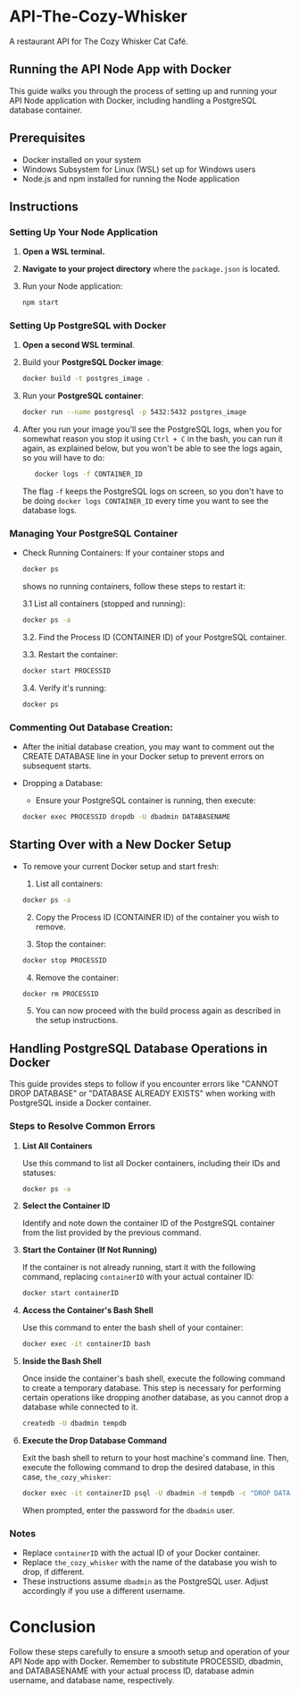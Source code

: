 # API-The-Cozy-Whisker

A restaurant API for The Cozy Whisker Cat Café.

## Running the API Node App with Docker

This guide walks you through the process of setting up and running your API Node application with Docker, including handling a PostgreSQL database container.

## Prerequisites

- Docker installed on your system
- Windows Subsystem for Linux (WSL) set up for Windows users
- Node.js and npm installed for running the Node application

## Instructions

### Setting Up Your Node Application

1. **Open a WSL terminal.**
2. **Navigate to your project directory** where the `package.json` is located.
3. Run your Node application:

   ```bash
   npm start
   ```

### Setting Up PostgreSQL with Docker

1. **Open a second WSL terminal**.
2. Build your **PostgreSQL Docker image**:

   ```bash
   docker build -t postgres_image .
   ```

3. Run your **PostgreSQL container**:

   ```bash
   docker run --name postgresql -p 5432:5432 postgres_image
   ```
4. After you run your image you'll see the PostgreSQL logs, when you for somewhat reason you stop it using `Ctrl + C` in the bash, you can run it again, as explained below, but you won't be able to see the logs again, so you will have to do:

   ```bash
      docker logs -f CONTAINER_ID
   ```
   The flag `-f` keeps the PostgreSQL logs on screen, so you don't have to be doing `docker logs CONTAINER_ID` every time you want to see the database logs.

### Managing Your PostgreSQL Container

- Check Running Containers: If your container stops and

  ```bash
  docker ps
  ```

  shows no running containers, follow these steps to restart it:

  3.1 List all containers (stopped and running):

  ```bash
  docker ps -a
  ```

  3.2. Find the Process ID (CONTAINER ID) of your PostgreSQL container.

  3.3. Restart the container:

  ```bash
  docker start PROCESSID

  ```

  3.4. Verify it's running:

  ```bash
  docker ps

  ```

### Commenting Out Database Creation:

- After the initial database creation, you may want to comment out the CREATE DATABASE line in your Docker setup to prevent errors on subsequent starts.

- Dropping a Database:

  - Ensure your PostgreSQL container is running, then execute:

  ```bash
  docker exec PROCESSID dropdb -U dbadmin DATABASENAME
  ```

## Starting Over with a New Docker Setup

- To remove your current Docker setup and start fresh:

  1. List all containers:

  ```bash
  docker ps -a
  ```

  2. Copy the Process ID (CONTAINER ID) of the container you wish to remove.

  3. Stop the container:

  ```bash
  docker stop PROCESSID
  ```

  4. Remove the container:

  ```bash
  docker rm PROCESSID
  ```

  5. You can now proceed with the build process again as described in the setup instructions.

## Handling PostgreSQL Database Operations in Docker

This guide provides steps to follow if you encounter errors like "CANNOT DROP DATABASE" or "DATABASE ALREADY EXISTS" when working with PostgreSQL inside a Docker container.

### Steps to Resolve Common Errors

1. **List All Containers**

   Use this command to list all Docker containers, including their IDs and statuses:

   ```bash
   docker ps -a
   ```

2. **Select the Container ID**

   Identify and note down the container ID of the PostgreSQL container from the list provided by the previous command.

3. **Start the Container (If Not Running)**

   If the container is not already running, start it with the following command, replacing `containerID` with your actual container ID:

   ```bash
   docker start containerID
   ```

4. **Access the Container's Bash Shell**

   Use this command to enter the bash shell of your container:

   ```bash
   docker exec -it containerID bash
   ```

5. **Inside the Bash Shell**

   Once inside the container's bash shell, execute the following command to create a temporary database. This step is necessary for performing certain operations like dropping another database, as you cannot drop a database while connected to it.

   ```bash
   createdb -U dbadmin tempdb
   ```

6. **Execute the Drop Database Command**

   Exit the bash shell to return to your host machine's command line. Then, execute the following command to drop the desired database, in this case, `the_cozy_whisker`:

   ```bash
   docker exec -it containerID psql -U dbadmin -d tempdb -c "DROP DATABASE IF EXISTS the_cozy_whisker;" -W
   ```

   When prompted, enter the password for the `dbadmin` user.

### Notes

- Replace `containerID` with the actual ID of your Docker container.
- Replace `the_cozy_whisker` with the name of the database you wish to drop, if different.
- These instructions assume `dbadmin` as the PostgreSQL user. Adjust accordingly if you use a different username.

# Conclusion

Follow these steps carefully to ensure a smooth setup and operation of your API Node app with Docker. Remember to substitute PROCESSID, dbadmin, and DATABASENAME with your actual process ID, database admin username, and database name, respectively.
